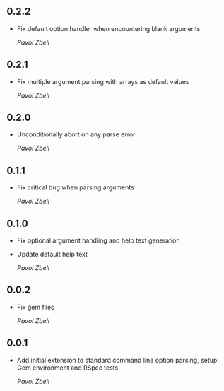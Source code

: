 ## 0.2.2

*   Fix default option handler when encountering blank arguments 

    *Pavol Zbell*

## 0.2.1

*   Fix multiple argument parsing with arrays as default values

    *Pavol Zbell*

## 0.2.0

*   Unconditionally abort on any parse error

    *Pavol Zbell*

## 0.1.1

*   Fix critical bug when parsing arguments

    *Pavol Zbell*

## 0.1.0

*   Fix optional argument handling and help text generation

*   Update default help text 

    *Pavol Zbell*

## 0.0.2

*   Fix gem files 

    *Pavol Zbell*

## 0.0.1

*   Add initial extension to standard command line option parsing, setup Gem environment and RSpec tests 

    *Pavol Zbell*
